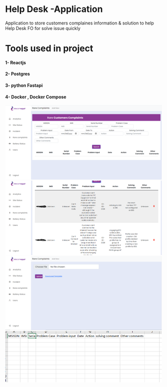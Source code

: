 # Help Desk -Application

 Application to store customers complaines information & solution to help Help Desk FO for solve issue quickly

# Tools used in project
  #### 1- Reactjs
  #### 2- Postgres
  #### 3- python Fastapi
  #### 4- Docker , Docker Compose
  
  
 




![alt text](https://github.com/MohamedGamal10/Web-Development/blob/master/HelpDesk_Application/images/1.PNG)
![alt text](https://github.com/MohamedGamal10/Web-Development/blob/master/HelpDesk_Application/images/2.PNG)
![alt text](https://github.com/MohamedGamal10/Web-Development/blob/master/HelpDesk_Application/images/3.PNG)
![alt text](https://github.com/MohamedGamal10/Web-Development/blob/master/HelpDesk_Application/images/4.PNG)

